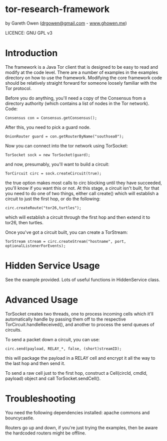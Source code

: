 tor-research-framework
======================
by Gareth Owen (drgowen@gmail.com - www.ghowen.me)

LICENCE: GNU GPL v3

Introduction
============

The framework is a Java Tor client that is designed to be easy to read and modify at the code level.  There are a number of examples in the examples directory on how to use the framework.  Modifying the core framework code should be relatively straight forward for someone loosely familiar with the Tor protocol.

Before you do anything, you'll need a copy of the Consensus from a directory authority (which contains a list of nodes in the Tor network).  Code:

    Consensus con = Consensus.getConsensus();
    
After this, you need to pick a guard node.

    OnionRouter guard = con.getRouterByName("southsea0");
    
Now you can connect into the tor network using TorSocket:

    TorSocket sock = new TorSocket(guard);
    
and now, presumably, you'll want to build a circuit:

    TorCircuit circ = sock.createCircuit(true);
    
the true option makes most calls to circ blocking until they have succeeded, you'll know if you want this or not.  At this stage, a circuit isn't built, for that you need to do one of two things, either call create() which will establish a circuit to just the first hop, or do the following:

    circ.createRoute("tor26,turtles");
    
which will establish a circuit through the first hop and then extend it to tor26, then turtles.

Once you've got a circuit built, you can create a TorStream:

    TorStream stream = circ.createStream("hostname", port, optionalListenerForEvents);

Hidden Service Usage
====================

See the example provided.  Lots of useful functions in HiddenService class.

Advanced Usage
==============

TorSocket creates two threads, one to process incoming cells which it'll automatically handle by passing them off to the respective TorCircuit.handleReceived(), and another to process the send queues of circuits.

To send a packet down a circuit, you can use:

    circ.send(payload, RELAY_*, false, (short)streamID);
    
this will package the payload in a RELAY cell and encrypt it all the way to the last hop and then send it.

To send a raw cell just to the first hop, construct a Cell(circId, cmdId, payload) object and call TorSocket.sendCell().

Troubleshooting
===============

You need the following dependencies installed: apache commons and bouncycastle.

Routers go up and down, if you're just trying the examples, then be aware the hardcoded routers might be offline.


